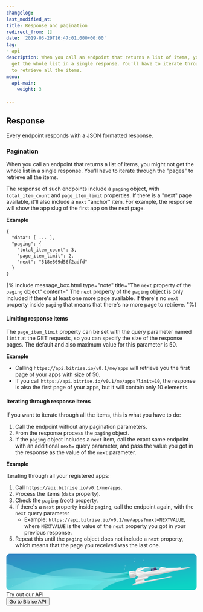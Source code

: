```yaml
---
changelog:
last_modified_at:
title: Response and pagination
redirect_from: []
date: '2019-03-29T16:47:01.000+00:00'
tag:
- api
description: When you call an endpoint that returns a list of items, you might not
  get the whole list in a single response. You'll have to iterate through the "pages"
  to retrieve all the items.
menu:
  api-main:
    weight: 3

---
```

## Response

Every endpoint responds with a JSON formatted response.

### Pagination

When you call an endpoint that returns a list of items, you might not get the whole list in a single response. You'll have to iterate through the "pages" to retrieve all the items.

The response of such endpoints include a `paging` object, with `total_item_count` and `page_item_limit` properties. If there is a "next" page available, it'll also include a `next` "anchor" item. For example, the response will show the app slug of the first app on the next page.

**Example**

    {
      "data": [ ... ],
      "paging": {
        "total_item_count": 3,
        "page_item_limit": 2,
        "next": "518e869d56f2adfd"
      }
    }

{% include message_box.html type="note" title="The `next` property of the `paging` object" content=" The `next` property of the `paging` object is only included if there's at least one more page available. If there's no `next` property inside `paging` that means that there's no more page to retrieve. "%}

#### Limiting response items

The `page_item_limit` property can be set with the query parameter named `limit` at the GET requests, so you can specify the size of the response pages. The default and also maximum value for this parameter is 50.

**Example**

* Calling `https://api.bitrise.io/v0.1/me/apps` will retrieve you the first page of your apps with size of 50.
* If you call `https://api.bitrise.io/v0.1/me/apps?limit=10`, the response is also the first page of your apps, but it will contain only 10 elements.

#### Iterating through response items

If you want to iterate through all the items, this is what you have to do:

1. Call the endpoint without any pagination parameters.
2. From the response process the `paging` object.
3. If the `paging` object includes a `next` item, call the exact same endpoint with an additional `next=` query parameter, and pass the value you got in the response as the value of the `next` parameter.

**Example**

Iterating through all your registered apps:

1. Call `https://api.bitrise.io/v0.1/me/apps`.
2. Process the items (`data` property).
3. Check the `paging` (root) property.
4. If there's a `next` property inside `paging`, call the endpoint again, with the `next` query parameter
   * Example: `https://api.bitrise.io/v0.1/me/apps?next=NEXTVALUE`, where `NEXTVALUE` is the value of the `next` property you got in your previous response.
5. Repeat this until the `paging` object does not include a `next` property, which means that the page you received was the last one.

<div class="banner">
	<img src="/assets/images/banner-bg-888x170.png" style="border: none;">
	<div class="deploy-text">Try out our API</div>
	<a target="_blank" href="https://api-docs.bitrise.io/#/"><button class="button">Go to Bitrise API</button></a>
</div>